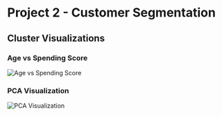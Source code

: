 
# Project 2 - Customer Segmentation

## Cluster Visualizations

### Age vs Spending Score
![Age vs Spending Score](images/Clusters_Age_SpendingScore.png)

### PCA Visualization
![PCA Visualization](images/Clusters_PCA.png)

